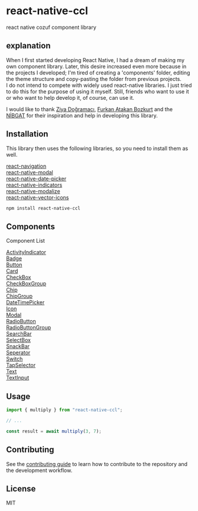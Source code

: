 # react-native-ccl

react native cozuf component library

## explanation
When I first started developing React Native, I had a dream of making my own component library. Later, this desire increased even more because in the projects I developed; I'm tired of creating a 'components' folder, editing the theme structure and copy-pasting the folder from previous projects.<br>
I do not intend to compete with widely used react-native libraries. I just tried to do this for the purpose of using it myself. Still, friends who want to use it or who want to help develop it, of course, can use it.

I would like to thank [Ziya Doğramacı](https://dogramaciziya.medium.com/), [Furkan Atakan Bozkurt](https://github.com/lfabl) and the [NİBGAT](https://github.com/nibgat) for their inspiration and help in developing this library.

## Installation
This library then uses the following libraries, so you need to install them as well.

[react-navigation](https://reactnavigation.org/docs/5.x/getting-started)<br>
[react-native-modal](https://github.com/react-native-modal/react-native-modal)<br>
[react-native-date-picker](https://github.com/henninghall/react-native-date-picker)<br>
[react-native-indicators](https://github.com/n4kz/react-native-indicators)<br>
[react-native-modalize](https://github.com/jeremybarbet/react-native-modalize)<br>
[react-native-vector-icons](https://github.com/oblador/react-native-vector-icons)<br>

```sh
npm install react-native-ccl
```

## Components
Component List

[ActivityIndicator](https://www.youtube.com) <br>
[Badge](https://www.youtube.com) <br>
[Button](https://www.youtube.com) <br>
[Card](https://www.youtube.com) <br>
[CheckBox](https://www.youtube.com) <br>
[CheckBoxGroup](https://www.youtube.com) <br>
[Chip](https://www.youtube.com) <br>
[ChipGroup](https://www.youtube.com) <br>
[DateTimePicker](https://www.youtube.com) <br>
[Icon](https://www.youtube.com) <br>
[Modal](https://www.youtube.com) <br>
[RadioButton](https://www.youtube.com) <br>
[RadioButtonGroup](https://www.youtube.com) <br>
[SearchBar](https://www.youtube.com) <br>
[SelectBox](https://www.youtube.com) <br>
[SnackBar](https://www.youtube.com) <br>
[Seperator](https://www.youtube.com) <br>
[Switch](https://www.youtube.com) <br>
[TapSelector](https://www.youtube.com) <br>
[Text](https://www.youtube.com) <br>
[TextInput](https://www.youtube.com) <br>

## Usage

```js
import { multiply } from "react-native-ccl";

// ...

const result = await multiply(3, 7);
```

## Contributing

See the [contributing guide](CONTRIBUTING.md) to learn how to contribute to the repository and the development workflow.

## License

MIT
